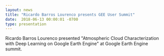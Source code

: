 ```yaml
---
layout: news
title: "Ricardo Barros Lourenco presents GEE User Summit"
date:  2018-06-13 00:00:01 -0700
type: presentation
---
```

Ricardo Barros Lourenco presented "Atmospheric Cloud Characterization with Deep Learning on Google Earth Engine" at Google Earth Engine summit.